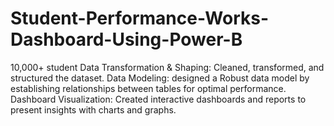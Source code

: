 # Student-Performance-Works-Dashboard-Using-Power-B
10,000+ student Data Transformation &amp; Shaping: Cleaned, transformed, and structured the dataset. Data Modeling:            designed a Robust data model by establishing relationships between tables for optimal performance. Dashboard Visualization:  Created interactive dashboards and reports to present insights with charts and graphs.
